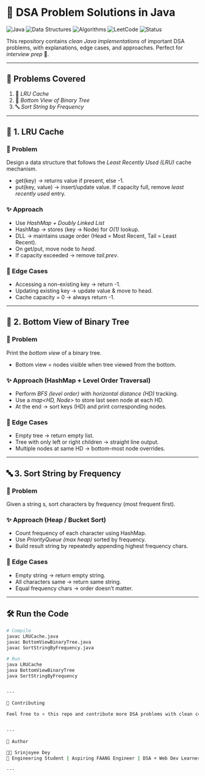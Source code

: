 # 🚀 DSA Problem Solutions in Java  

![Java](https://img.shields.io/badge/Language-Java-blue?logo=java&logoColor=white)  ![Data Structures](https://img.shields.io/badge/Topic-Data%20Structures-orange)  ![Algorithms](https://img.shields.io/badge/Topic-Algorithms-green)  ![LeetCode](https://img.shields.io/badge/Practice-LeetCode-yellow?logo=leetcode)  ![Status](https://img.shields.io/badge/Status-Solved-brightgreen)  

This repository contains *clean Java implementations* of important DSA problems, with explanations, edge cases, and approaches. Perfect for *interview prep* 💯.  

---

## 📘 Problems Covered  

1. 🔄 *LRU Cache*  
2. 🌳 *Bottom View of Binary Tree*  
3. 🔤 *Sort String by Frequency*  

---

## 🔄 1. LRU Cache  

### 📌 Problem  
Design a data structure that follows the *Least Recently Used (LRU)* cache mechanism.  
- get(key) → returns value if present, else -1.  
- put(key, value) → insert/update value. If capacity full, remove *least recently used* entry.  

### ✨ Approach  
- Use *HashMap + Doubly Linked List*  
- HashMap → stores (key → Node) for *O(1)* lookup.  
- DLL → maintains usage order (Head = Most Recent, Tail = Least Recent).  
- On get/put, move node to *head*.  
- If capacity exceeded → remove *tail.prev*.  

### 🧪 Edge Cases  
- Accessing a non-existing key → return -1.  
- Updating existing key → update value & move to head.  
- Cache capacity = 0 → always return -1.  

---

## 🌳 2. Bottom View of Binary Tree  

### 📌 Problem  
Print the *bottom view* of a binary tree.  
- Bottom view = nodes visible when tree viewed from the bottom.  

### ✨ Approach (HashMap + Level Order Traversal)  
- Perform *BFS (level order)* with *horizontal distance (HD)* tracking.  
- Use a *map<HD, Node>* to store last seen node at each HD.  
- At the end → sort keys (HD) and print corresponding nodes.  

### 🧪 Edge Cases  
- Empty tree → return empty list.  
- Tree with only left or right children → straight line output.  
- Multiple nodes at same HD → bottom-most node overrides.  

---

## 🔤 3. Sort String by Frequency  

### 📌 Problem  
Given a string s, sort characters by frequency (most frequent first).  

### ✨ Approach (Heap / Bucket Sort)  
- Count frequency of each character using HashMap.  
- Use *PriorityQueue (max heap)* sorted by frequency.  
- Build result string by repeatedly appending highest frequency chars.  

### 🧪 Edge Cases  
- Empty string → return empty string.  
- All characters same → return same string.  
- Equal frequency chars → order doesn’t matter.  

---

## 🛠 Run the Code  

```bash
# Compile
javac LRUCache.java
javac BottomViewBinaryTree.java
javac SortStringByFrequency.java

# Run
java LRUCache
java BottomViewBinaryTree
java SortStringByFrequency


---

🤝 Contributing

Feel free to ⭐ this repo and contribute more DSA problems with clean code + explanations.


---

📌 Author

👩‍💻 Srinjoyee Dey
🚀 Engineering Student | Aspiring FAANG Engineer | DSA + Web Dev Learner

---
